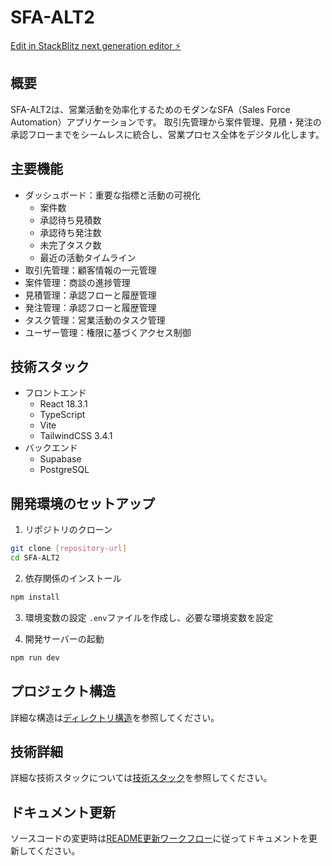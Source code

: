 
# SFA-ALT2

[Edit in StackBlitz next generation editor ⚡️](https://stackblitz.com/~/github.com/yuch4/SFA-ALT2)

## 概要
SFA-ALT2は、営業活動を効率化するためのモダンなSFA（Sales Force Automation）アプリケーションです。
取引先管理から案件管理、見積・発注の承認フローまでをシームレスに統合し、営業プロセス全体をデジタル化します。

## 主要機能
- ダッシュボード：重要な指標と活動の可視化
  - 案件数
  - 承認待ち見積数
  - 承認待ち発注数
  - 未完了タスク数
  - 最近の活動タイムライン
- 取引先管理：顧客情報の一元管理
- 案件管理：商談の進捗管理
- 見積管理：承認フローと履歴管理
- 発注管理：承認フローと履歴管理
- タスク管理：営業活動のタスク管理
- ユーザー管理：権限に基づくアクセス制御

## 技術スタック
- フロントエンド
  - React 18.3.1
  - TypeScript
  - Vite
  - TailwindCSS 3.4.1
- バックエンド
  - Supabase
  - PostgreSQL

## 開発環境のセットアップ
1. リポジトリのクローン
```bash
git clone [repository-url]
cd SFA-ALT2
```

2. 依存関係のインストール
```bash
npm install
```

3. 環境変数の設定
`.env`ファイルを作成し、必要な環境変数を設定

4. 開発サーバーの起動
```bash
npm run dev
```

## プロジェクト構造
詳細な構造は[ディレクトリ構造](docs/directory-structure.md)を参照してください。

## 技術詳細
詳細な技術スタックについては[技術スタック](docs/tech-stack.md)を参照してください。

## ドキュメント更新
ソースコードの変更時は[README更新ワークフロー](README_UPDATE_WORKFLOW.md)に従ってドキュメントを更新してください。
